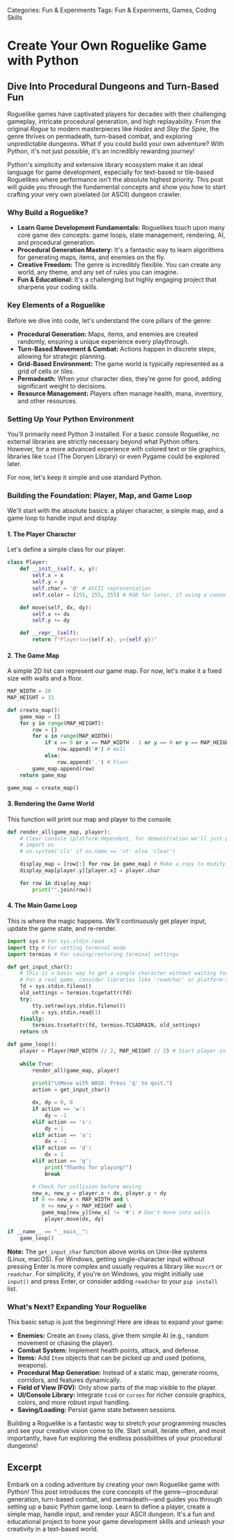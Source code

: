 Categories: Fun & Experiments
Tags: Fun & Experiments, Games, Coding Skills
# Create Your Own Roguelike Game with Python

## Dive Into Procedural Dungeons and Turn-Based Fun

Roguelike games have captivated players for decades with their challenging gameplay, intricate procedural generation, and high replayability. From the original *Rogue* to modern masterpieces like *Hades* and *Slay the Spire*, the genre thrives on permadeath, turn-based combat, and exploring unpredictable dungeons. What if you could build your own adventure? With Python, it's not just possible, it's an incredibly rewarding journey!

Python's simplicity and extensive library ecosystem make it an ideal language for game development, especially for text-based or tile-based Roguelikes where performance isn't the absolute highest priority. This post will guide you through the fundamental concepts and show you how to start crafting your very own pixelated (or ASCII) dungeon crawler.

### Why Build a Roguelike?

*   **Learn Game Development Fundamentals:** Roguelikes touch upon many core game dev concepts: game loops, state management, rendering, AI, and procedural generation.
*   **Procedural Generation Mastery:** It's a fantastic way to learn algorithms for generating maps, items, and enemies on the fly.
*   **Creative Freedom:** The genre is incredibly flexible. You can create any world, any theme, and any set of rules you can imagine.
*   **Fun & Educational:** It's a challenging but highly engaging project that sharpens your coding skills.

### Key Elements of a Roguelike

Before we dive into code, let's understand the core pillars of the genre:

*   **Procedural Generation:** Maps, items, and enemies are created randomly, ensuring a unique experience every playthrough.
*   **Turn-Based Movement & Combat:** Actions happen in discrete steps, allowing for strategic planning.
*   **Grid-Based Environment:** The game world is typically represented as a grid of cells or tiles.
*   **Permadeath:** When your character dies, they're gone for good, adding significant weight to decisions.
*   **Resource Management:** Players often manage health, mana, inventory, and other resources.

### Setting Up Your Python Environment

You'll primarily need Python 3 installed. For a basic console Roguelike, no external libraries are strictly necessary beyond what Python offers. However, for a more advanced experience with colored text or tile graphics, libraries like `tcod` (The Doryen Library) or even Pygame could be explored later.

For now, let's keep it simple and use standard Python.

### Building the Foundation: Player, Map, and Game Loop

We'll start with the absolute basics: a player character, a simple map, and a game loop to handle input and display.

#### 1. The Player Character

Let's define a simple class for our player.

```python
class Player:
    def __init__(self, x, y):
        self.x = x
        self.y = y
        self.char = '@' # ASCII representation
        self.color = (255, 255, 255) # RGB for later, if using a console library

    def move(self, dx, dy):
        self.x += dx
        self.y += dy

    def __repr__(self):
        return f"Player(x={self.x}, y={self.y})"
```

#### 2. The Game Map

A simple 2D list can represent our game map. For now, let's make it a fixed size with walls and a floor.

```python
MAP_WIDTH = 20
MAP_HEIGHT = 15

def create_map():
    game_map = []
    for y in range(MAP_HEIGHT):
        row = []
        for x in range(MAP_WIDTH):
            if x == 0 or x == MAP_WIDTH - 1 or y == 0 or y == MAP_HEIGHT - 1:
                row.append('#') # Wall
            else:
                row.append('.') # Floor
        game_map.append(row)
    return game_map

game_map = create_map()
```

#### 3. Rendering the Game World

This function will print our map and player to the console.

```python
def render_all(game_map, player):
    # Clear console (platform-dependent, for demonstration we'll just print)
    # import os
    # os.system('cls' if os.name == 'nt' else 'clear')

    display_map = [row[:] for row in game_map] # Make a copy to modify
    display_map[player.y][player.x] = player.char

    for row in display_map:
        print("".join(row))
```

#### 4. The Main Game Loop

This is where the magic happens. We'll continuously get player input, update the game state, and re-render.

```python
import sys # For sys.stdin.read
import tty # For setting terminal mode
import termios # For saving/restoring terminal settings

def get_input_char():
    # This is a basic way to get a single character without waiting for Enter.
    # For a real game, consider libraries like 'readchar' or platform-specific methods.
    fd = sys.stdin.fileno()
    old_settings = termios.tcgetattr(fd)
    try:
        tty.setraw(sys.stdin.fileno())
        ch = sys.stdin.read(1)
    finally:
        termios.tcsetattr(fd, termios.TCSADRAIN, old_settings)
    return ch

def game_loop():
    player = Player(MAP_WIDTH // 2, MAP_HEIGHT // 2) # Start player in center
    
    while True:
        render_all(game_map, player)
        
        print("\nMove with WASD. Press 'q' to quit.")
        action = get_input_char()

        dx, dy = 0, 0
        if action == 'w':
            dy = -1
        elif action == 's':
            dy = 1
        elif action == 'a':
            dx = -1
        elif action == 'd':
            dx = 1
        elif action == 'q':
            print("Thanks for playing!")
            break

        # Check for collision before moving
        new_x, new_y = player.x + dx, player.y + dy
        if 0 <= new_x < MAP_WIDTH and \
           0 <= new_y < MAP_HEIGHT and \
           game_map[new_y][new_x] != '#': # Don't move into walls
            player.move(dx, dy)

if __name__ == "__main__":
    game_loop()
```

**Note:** The `get_input_char` function above works on Unix-like systems (Linux, macOS). For Windows, getting single-character input without pressing Enter is more complex and usually requires a library like `msvcrt` or `readchar`. For simplicity, if you're on Windows, you might initially use `input()` and press Enter, or consider adding `readchar` to your `pip install` list.

### What's Next? Expanding Your Roguelike

This basic setup is just the beginning! Here are ideas to expand your game:

*   **Enemies:** Create an `Enemy` class, give them simple AI (e.g., random movement or chasing the player).
*   **Combat System:** Implement health points, attack, and defense.
*   **Items:** Add `Item` objects that can be picked up and used (potions, weapons).
*   **Procedural Map Generation:** Instead of a static map, generate rooms, corridors, and features dynamically.
*   **Field of View (FOV):** Only show parts of the map visible to the player.
*   **UI/Console Library:** Integrate `tcod` or `curses` for richer console graphics, colors, and more robust input handling.
*   **Saving/Loading:** Persist game state between sessions.

Building a Roguelike is a fantastic way to stretch your programming muscles and see your creative vision come to life. Start small, iterate often, and most importantly, have fun exploring the endless possibilities of your procedural dungeons!

## Excerpt
Embark on a coding adventure by creating your own Roguelike game with Python! This post introduces the core concepts of the genre—procedural generation, turn-based combat, and permadeath—and guides you through setting up a basic Python game loop. Learn to define a player, create a simple map, handle input, and render your ASCII dungeon. It's a fun and educational project to hone your game development skills and unleash your creativity in a text-based world.